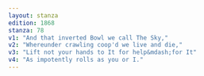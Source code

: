 ```yaml
---
layout: stanza
edition: 1868
stanza: 78
v1: "And that inverted Bowl we call The Sky,"
v2: "Whereunder crawling coop'd we live and die,"
v3: "Lift not your hands to It for help&mdash;for It"
v4: "As impotently rolls as you or I."
---
```

